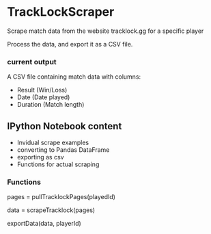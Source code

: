 # TrackLockScraper

Scrape match data from the website tracklock.gg for a specific player

Process the data, and export it as a CSV file.

### current output
A CSV file containing match data with columns:
- Result (Win/Loss)
- Date (Date played)
- Duration (Match length)

## IPython Notebook content

- Invidual scrape examples
- converting to Pandas DataFrame 
- exporting as csv
- Functions for actual scraping

### Functions
pages = pullTracklockPages(playedId)

data = scrapeTracklock(pages)

exportData(data, playerId)

